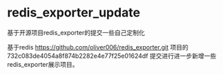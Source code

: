 # redis_exporter_update
基于开源项目redis_exporter的提交一些自己定制化


基于redis https://github.com/oliver006/redis_exporter.git 项目的 732c083de4054a8f874b2282e4e77f25e01624df 提交进行进一步新增一些redis_exporter展示项目。
